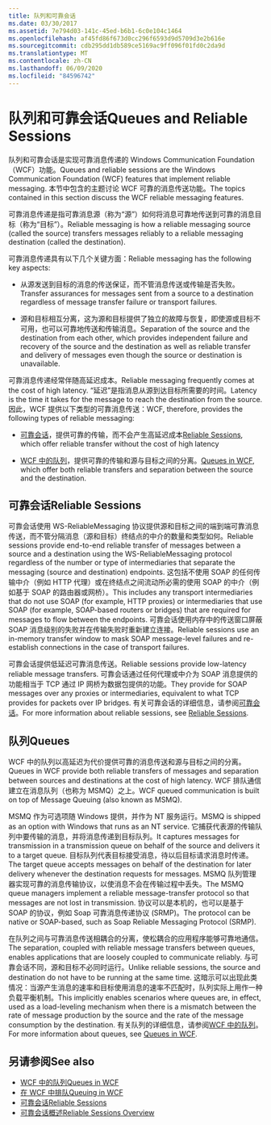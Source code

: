 ```yaml
---
title: 队列和可靠会话
ms.date: 03/30/2017
ms.assetid: 7e794d03-141c-45ed-b6b1-6c0e104c1464
ms.openlocfilehash: af45fd86f673d0cc296f6593d9d5709d3e2b616e
ms.sourcegitcommit: cdb295dd1db589ce5169ac9ff096f01fd0c2da9d
ms.translationtype: MT
ms.contentlocale: zh-CN
ms.lasthandoff: 06/09/2020
ms.locfileid: "84596742"
---
```

# <a name="queues-and-reliable-sessions"></a><span data-ttu-id="7951b-102">队列和可靠会话</span><span class="sxs-lookup"><span data-stu-id="7951b-102">Queues and Reliable Sessions</span></span>
<span data-ttu-id="7951b-103">队列和可靠会话是实现可靠消息传递的 Windows Communication Foundation （WCF）功能。</span><span class="sxs-lookup"><span data-stu-id="7951b-103">Queues and reliable sessions are the Windows Communication Foundation (WCF) features that implement reliable messaging.</span></span> <span data-ttu-id="7951b-104">本节中包含的主题讨论 WCF 可靠的消息传送功能。</span><span class="sxs-lookup"><span data-stu-id="7951b-104">The topics contained in this section discuss the WCF reliable messaging features.</span></span>  
  
 <span data-ttu-id="7951b-105">可靠消息传递是指可靠消息源（称为“源”）如何将消息可靠地传送到可靠的消息目标（称为“目标”）。</span><span class="sxs-lookup"><span data-stu-id="7951b-105">Reliable messaging is how a reliable messaging source (called the source) transfers messages reliably to a reliable messaging destination (called the destination).</span></span>  
  
 <span data-ttu-id="7951b-106">可靠消息传递具有以下几个关键方面：</span><span class="sxs-lookup"><span data-stu-id="7951b-106">Reliable messaging has the following key aspects:</span></span>  
  
- <span data-ttu-id="7951b-107">从源发送到目标的消息的传送保证，而不管消息传送或传输是否失败。</span><span class="sxs-lookup"><span data-stu-id="7951b-107">Transfer assurances for messages sent from a source to a destination regardless of message transfer failure or transport failures.</span></span>  
  
- <span data-ttu-id="7951b-108">源和目标相互分离，这为源和目标提供了独立的故障与恢复，即使源或目标不可用，也可以可靠地传送和传输消息。</span><span class="sxs-lookup"><span data-stu-id="7951b-108">Separation of the source and the destination from each other, which provides independent failure and recovery of the source and the destination as well as reliable transfer and delivery of messages even though the source or destination is unavailable.</span></span>  
  
 <span data-ttu-id="7951b-109">可靠消息传递经常伴随高延迟成本。</span><span class="sxs-lookup"><span data-stu-id="7951b-109">Reliable messaging frequently comes at the cost of high latency.</span></span> <span data-ttu-id="7951b-110">“延迟”是指消息从源到达目标所需要的时间。</span><span class="sxs-lookup"><span data-stu-id="7951b-110">Latency is the time it takes for the message to reach the destination from the source.</span></span> <span data-ttu-id="7951b-111">因此，WCF 提供以下类型的可靠消息传送：</span><span class="sxs-lookup"><span data-stu-id="7951b-111">WCF, therefore, provides the following types of reliable messaging:</span></span>  
  
- <span data-ttu-id="7951b-112">[可靠会话](reliable-sessions.md)，提供可靠的传输，而不会产生高延迟成本</span><span class="sxs-lookup"><span data-stu-id="7951b-112">[Reliable Sessions](reliable-sessions.md), which offer reliable transfer without the cost of high latency</span></span>  
  
- <span data-ttu-id="7951b-113">[WCF 中的队列](queues-in-wcf.md)，提供可靠的传输和源与目标之间的分离。</span><span class="sxs-lookup"><span data-stu-id="7951b-113">[Queues in WCF](queues-in-wcf.md), which offer both reliable transfers and separation between the source and the destination.</span></span>  
  
## <a name="reliable-sessions"></a><span data-ttu-id="7951b-114">可靠会话</span><span class="sxs-lookup"><span data-stu-id="7951b-114">Reliable Sessions</span></span>  
 <span data-ttu-id="7951b-115">可靠会话使用 WS-ReliableMessaging 协议提供源和目标之间的端到端可靠消息传送，而不管分隔消息（源和目标）终结点的中介的数量和类型如何。</span><span class="sxs-lookup"><span data-stu-id="7951b-115">Reliable sessions provide end-to-end reliable transfer of messages between a source and a destination using the WS-ReliableMessaging protocol regardless of the number or type of intermediaries that separate the messaging (source and destination) endpoints.</span></span> <span data-ttu-id="7951b-116">这包括不使用 SOAP 的任何传输中介（例如 HTTP 代理）或在终结点之间流动所必需的使用 SOAP 的中介（例如基于 SOAP 的路由器或网桥）。</span><span class="sxs-lookup"><span data-stu-id="7951b-116">This includes any transport intermediaries that do not use SOAP (for example, HTTP proxies) or intermediaries that use SOAP (for example, SOAP-based routers or bridges) that are required for messages to flow between the endpoints.</span></span> <span data-ttu-id="7951b-117">可靠会话使用内存中的传送窗口屏蔽 SOAP 消息级别的失败并在传输失败时重新建立连接。</span><span class="sxs-lookup"><span data-stu-id="7951b-117">Reliable sessions use an in-memory transfer window to mask SOAP message-level failures and re-establish connections in the case of transport failures.</span></span>  
  
 <span data-ttu-id="7951b-118">可靠会话提供低延迟可靠消息传送。</span><span class="sxs-lookup"><span data-stu-id="7951b-118">Reliable sessions provide low-latency reliable message transfers.</span></span> <span data-ttu-id="7951b-119">可靠会话通过任何代理或中介为 SOAP 消息提供的功能相当于 TCP 通过 IP 网桥为数据包提供的功能。</span><span class="sxs-lookup"><span data-stu-id="7951b-119">They provide for SOAP messages over any proxies or intermediaries, equivalent to what TCP provides for packets over IP bridges.</span></span> <span data-ttu-id="7951b-120">有关可靠会话的详细信息，请参阅[可靠会话](reliable-sessions.md)。</span><span class="sxs-lookup"><span data-stu-id="7951b-120">For more information about reliable sessions, see [Reliable Sessions](reliable-sessions.md).</span></span>  
  
## <a name="queues"></a><span data-ttu-id="7951b-121">队列</span><span class="sxs-lookup"><span data-stu-id="7951b-121">Queues</span></span>  
 <span data-ttu-id="7951b-122">WCF 中的队列以高延迟为代价提供可靠的消息传送和源与目标之间的分离。</span><span class="sxs-lookup"><span data-stu-id="7951b-122">Queues in WCF provide both reliable transfers of messages and separation between sources and destinations at the cost of high latency.</span></span> <span data-ttu-id="7951b-123">WCF 排队通信建立在消息队列（也称为 MSMQ）之上。</span><span class="sxs-lookup"><span data-stu-id="7951b-123">WCF queued communication is built on top of Message Queuing (also known as MSMQ).</span></span>  
  
 <span data-ttu-id="7951b-124">MSMQ 作为可选项随 Windows 提供，并作为 NT 服务运行。</span><span class="sxs-lookup"><span data-stu-id="7951b-124">MSMQ is shipped as an option with Windows that runs as an NT service.</span></span> <span data-ttu-id="7951b-125">它捕获代表源的传输队列中要传输的消息，并将消息传递到目标队列。</span><span class="sxs-lookup"><span data-stu-id="7951b-125">It captures messages for transmission in a transmission queue on behalf of the source and delivers it to a target queue.</span></span> <span data-ttu-id="7951b-126">目标队列代表目标接受消息，待以后目标请求消息时传递。</span><span class="sxs-lookup"><span data-stu-id="7951b-126">The target queue accepts messages on behalf of the destination for later delivery whenever the destination requests for messages.</span></span> <span data-ttu-id="7951b-127">MSMQ 队列管理器实现可靠的消息传输协议，以使消息不会在传输过程中丢失。</span><span class="sxs-lookup"><span data-stu-id="7951b-127">The MSMQ queue managers implement a reliable message-transfer protocol so that messages are not lost in transmission.</span></span> <span data-ttu-id="7951b-128">协议可以是本机的，也可以是基于 SOAP 的协议，例如 Soap 可靠消息传递协议 (SRMP)。</span><span class="sxs-lookup"><span data-stu-id="7951b-128">The protocol can be native or SOAP-based, such as Soap Reliable Messaging Protocol (SRMP).</span></span>  
  
 <span data-ttu-id="7951b-129">在队列之间与可靠消息传送相耦合的分离，使松耦合的应用程序能够可靠地通信。</span><span class="sxs-lookup"><span data-stu-id="7951b-129">The separation, coupled with reliable message transfers between queues, enables applications that are loosely coupled to communicate reliably.</span></span> <span data-ttu-id="7951b-130">与可靠会话不同，源和目标不必同时运行。</span><span class="sxs-lookup"><span data-stu-id="7951b-130">Unlike reliable sessions, the source and destination do not have to be running at the same time.</span></span> <span data-ttu-id="7951b-131">这暗示可以出现此类情况：当源产生消息的速率和目标使用消息的速率不匹配时，队列实际上用作一种负载平衡机制。</span><span class="sxs-lookup"><span data-stu-id="7951b-131">This implicitly enables scenarios where queues are, in effect, used as a load-leveling mechanism when there is a mismatch between the rate of message production by the source and the rate of the message consumption by the destination.</span></span> <span data-ttu-id="7951b-132">有关队列的详细信息，请参阅[WCF 中的队列](queues-in-wcf.md)。</span><span class="sxs-lookup"><span data-stu-id="7951b-132">For more information about queues, see [Queues in WCF](queues-in-wcf.md).</span></span>  
  
## <a name="see-also"></a><span data-ttu-id="7951b-133">另请参阅</span><span class="sxs-lookup"><span data-stu-id="7951b-133">See also</span></span>

- [<span data-ttu-id="7951b-134">WCF 中的队列</span><span class="sxs-lookup"><span data-stu-id="7951b-134">Queues in WCF</span></span>](queues-in-wcf.md)
- [<span data-ttu-id="7951b-135">在 WCF 中排队</span><span class="sxs-lookup"><span data-stu-id="7951b-135">Queuing in WCF</span></span>](queuing-in-wcf.md)
- [<span data-ttu-id="7951b-136">可靠会话</span><span class="sxs-lookup"><span data-stu-id="7951b-136">Reliable Sessions</span></span>](reliable-sessions.md)
- [<span data-ttu-id="7951b-137">可靠会话概述</span><span class="sxs-lookup"><span data-stu-id="7951b-137">Reliable Sessions Overview</span></span>](reliable-sessions-overview.md)
